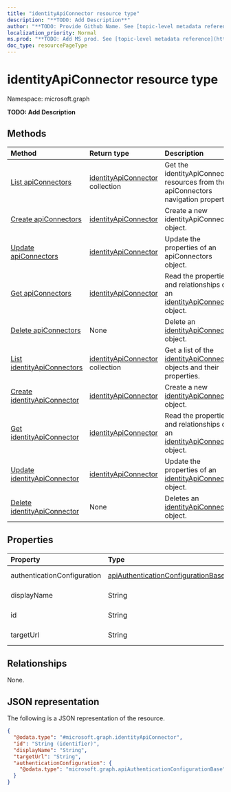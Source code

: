 ```yaml
---
title: "identityApiConnector resource type"
description: "**TODO: Add Description**"
author: "**TODO: Provide Github Name. See [topic-level metadata reference](https://msgo.azurewebsites.net/add/document/guidelines/metadata.html#topic-level-metadata)**"
localization_priority: Normal
ms.prod: "**TODO: Add MS prod. See [topic-level metadata reference](https://msgo.azurewebsites.net/add/document/guidelines/metadata.html#topic-level-metadata)**"
doc_type: resourcePageType
---
```


# identityApiConnector resource type

Namespace: microsoft.graph

**TODO: Add Description**

## Methods
|Method|Return type|Description|
|:---|:---|:---|
|[List apiConnectors](../api/identitycontainer-list-apiconnectors.md)|[identityApiConnector](../resources/identityapiconnector.md) collection|Get the identityApiConnector resources from the apiConnectors navigation property.|
|[Create apiConnectors](../api/identitycontainer-post-apiconnectors.md)|[identityApiConnector](../resources/identityapiconnector.md)|Create a new identityApiConnector object.|
|[Update apiConnectors](../api/identitycontainer-update-apiconnectors.md)|[identityApiConnector](../resources/identityapiconnector.md)|Update the properties of an apiConnectors object.|
|[Get apiConnectors](../api/identitycontainer-get-identityapiconnector.md)|[identityApiConnector](../resources/identityapiconnector.md)|Read the properties and relationships of an [identityApiConnector](../resources/identityapiconnector.md) object.|
|[Delete apiConnectors](../api/identitycontainer-delete-apiconnectors.md)|None|Delete an [identityApiConnector](../resources/identityapiconnector.md) object.|
|[List identityApiConnectors](../api/identityapiconnector-list.md)|[identityApiConnector](../resources/identityapiconnector.md) collection|Get a list of the [identityApiConnector](../resources/identityapiconnector.md) objects and their properties.|
|[Create identityApiConnector](../api/identityapiconnector-create.md)|[identityApiConnector](../resources/identityapiconnector.md)|Create a new [identityApiConnector](../resources/identityapiconnector.md) object.|
|[Get identityApiConnector](../api/identityapiconnector-get.md)|[identityApiConnector](../resources/identityapiconnector.md)|Read the properties and relationships of an [identityApiConnector](../resources/identityapiconnector.md) object.|
|[Update identityApiConnector](../api/identityapiconnector-update.md)|[identityApiConnector](../resources/identityapiconnector.md)|Update the properties of an [identityApiConnector](../resources/identityapiconnector.md) object.|
|[Delete identityApiConnector](../api/identityapiconnector-delete.md)|None|Deletes an [identityApiConnector](../resources/identityapiconnector.md) object.|

## Properties
|Property|Type|Description|
|:---|:---|:---|
|authenticationConfiguration|[apiAuthenticationConfigurationBase](../resources/apiauthenticationconfigurationbase.md)|**TODO: Add Description**|
|displayName|String|**TODO: Add Description**|
|id|String|**TODO: Add Description**|
|targetUrl|String|**TODO: Add Description**|

## Relationships
None.

## JSON representation
The following is a JSON representation of the resource.
<!-- {
  "blockType": "resource",
  "keyProperty": "id",
  "@odata.type": "microsoft.graph.identityApiConnector",
  "baseType": "",
  "openType": false
}
-->
``` json
{
  "@odata.type": "#microsoft.graph.identityApiConnector",
  "id": "String (identifier)",
  "displayName": "String",
  "targetUrl": "String",
  "authenticationConfiguration": {
    "@odata.type": "microsoft.graph.apiAuthenticationConfigurationBase"
  }
}
```

